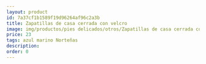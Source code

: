 ```yaml
---
layout: product
id: 7a37cf1b1589f19d96264af96c2a3b
title: Zapatillas de casa cerrada con velcro
image: img/productos/pies delicados/otros/Zapatillas de casa cerrada con velcro=23=azul marino Norteñas.webp
price: 23
tags: azul marino Norteñas
description: 
order: 0
---
```

